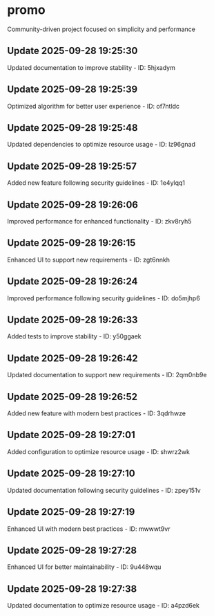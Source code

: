 # promo
Community-driven project focused on simplicity and performance

## Update 2025-09-28 19:25:30
Updated documentation to improve stability - ID: 5hjxadym


## Update 2025-09-28 19:25:39
Optimized algorithm for better user experience - ID: of7ntldc


## Update 2025-09-28 19:25:48
Updated dependencies to optimize resource usage - ID: lz96gnad


## Update 2025-09-28 19:25:57
Added new feature following security guidelines - ID: 1e4ylqq1


## Update 2025-09-28 19:26:06
Improved performance for enhanced functionality - ID: zkv8ryh5


## Update 2025-09-28 19:26:15
Enhanced UI to support new requirements - ID: zgt6nnkh


## Update 2025-09-28 19:26:24
Improved performance following security guidelines - ID: do5mjhp6


## Update 2025-09-28 19:26:33
Added tests to improve stability - ID: y50ggaek


## Update 2025-09-28 19:26:42
Updated documentation to support new requirements - ID: 2qm0nb9e


## Update 2025-09-28 19:26:52
Added new feature with modern best practices - ID: 3qdrhwze


## Update 2025-09-28 19:27:01
Added configuration to optimize resource usage - ID: shwrz2wk


## Update 2025-09-28 19:27:10
Updated documentation following security guidelines - ID: zpey151v


## Update 2025-09-28 19:27:19
Enhanced UI with modern best practices - ID: mwwwt9vr


## Update 2025-09-28 19:27:28
Enhanced UI for better maintainability - ID: 9u448wqu


## Update 2025-09-28 19:27:38
Updated documentation to optimize resource usage - ID: a4pzd6ek

